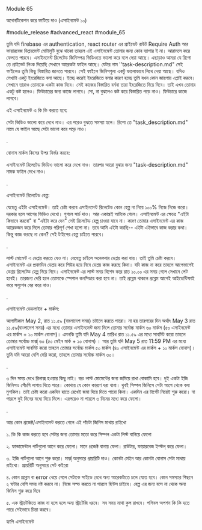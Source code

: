 Module 65

অথেনটিকেশন করে ফাটিয়ে দাও (এসাইনমেন্ট ১০)

#module_release #advanced_react #module_65

তুমি যদি firebase এর authentication, react router এর প্রাইভেট রাউট Require Auth আর ফায়ারবেজ ডিপ্লয়মেন্ট মোটামুটি বুঝে থাকো তাহলে এই এসাইনমেন্ট তোমার জন্য কোন ব্যাপার ই না। আরামসে করে ফেলতে পারবে। এসাইনমেন্ট রিলেটেড জিনিসপত্র ভিডিওতে ভালো করে বলে দেয়া আছে। এছাড়াও আমরা যে রিপো তে প্রাইভেট লিংক দিয়েছি সেখানে আরেকটা ফাইল আছে। যেটার নাম ''task-description.md" সেই ফাইলেও তুমি কিছু বিস্তারিত জানতে পারবে। সেই ফাইলে জিনিসগুলা একটু ভালোভাবে লিখে দেয়া আছে। যদিও লেখাটা একটু ইংরেজিতে বলা আছে। ইচ্ছে করেই ইংরেজিতে বলার কারণ হচ্ছে তুমি যখন কোন জায়গায় এপ্লাই করবে। সেখানে তারাও তোমাকে একটা কাজ দিবে। সেই কাজের বিস্তারিত বর্ননা তারা ইংরেজিতে দিয়ে দিবে। তাই এখন তোমার একটু কষ্ট হলেও। ফিউচারের জন্য কাজে লাগবে। সো, না বুঝলেও কষ্ট করে বিস্তারিত পড়ে নাও। ফিউচারে কাজে লাগবে। 







এই এসাইনমেন্ট এ কি কি করতে হবে:

সেটা ভিডিও ভালো করে দেখে নাও। এর পরেও বুঝতে সমস্যা হলে। রিপো তে "task_description.md" নামে যে ফাইল আছে সেটা ভালো করে পড়ে নাও। 



.

 

বোনাস মার্কস কিসের উপর নির্ভর করবে:

এসাইনমেন্ট রিলেটেড ভিডিও ভালো করে দেখে নাও। তারপর আরো বুঝার জন্য "task-description.md" নামক ফাইল দেখে নাও। 



.



এসাইনমেন্ট রিলেটেড হেল্প:

যেহেতু এইটা এসাইনমেন্ট। তাই চেষ্টা করবে এসাইনমেন্ট রিলেটেড কোন হেল্প না নিয়ে ১০০% নিজে নিজে করো। দরকার হলে আগের ভিডিও দেখো। গুগলে সার্চ দাও। আর একান্তই আটকে গেলে। এসাইনমেন্ট এর ক্ষেত্রে "এইটা কিভাবে করবো" বা "এইটা করে দেন" সেই রিলেটেড হেল্প চাওয়া যাবে না। কারণ তোমার এসাইনমেন্ট এর কাজ আরেকজন করে দিলে তোমার পরিপূর্ণ শেখা হলো না। তবে আমি এইটা করছি-- এইটা এইভাবে কাজ করার কথা। কিন্তু কাজ করছে না কেন? সেই টাইপের হেল্প চাইতে পারবে। 



.



লাস্ট মোমেন্ট এ ডেপ্লয় করতে যেও না। যেহেতু চাইলে অনেকবার ডেপ্লয় করা যায়। তাই তুমি চেষ্টা করবে। এসাইনমেন্ট এর প্রথমদিন ডেপ্লয় করে শিউর হয়ে নিবে ডেপ্লয় কাজ করছে কিনা। যদি কাজ না করে তাহলে আগেভাগেই ডেপ্লয় রিলেটেড হেল্প নিয়ে নিবে। এসাইনমেন্ট এর লাস্ট সময় বিশেষ করে রাত ১০.০০ এর সময় গেলে সেখানে লেট হবেই। তারজন্য দেরি হলে তোমাকে স্পেশাল কনসিডার করা হবে না। তাই প্রব্লেম থাকলে প্রব্লেম আগেই আইডেন্টিফাই করে সল্যুশন বের করে নাও। 

 

.

 

এসাইনমেন্ট ডেডলাইন + মার্কস:

আগামীকাল May 2, রাত ১১.৫৯ (বাংলাদেশ সময়) চাইলে করতে পারো। না হয় তারপরের দিন অর্থাৎ May 3 রাত ১১.৫৯(বাংলাদেশ সময়) এর মধ্যে তোমার এসাইনমেন্ট জমা দিলে তোমার সর্বোচ্চ মার্কস ৬০ মার্কস (৫০ এসাইনমেন্ট এর মার্কস + ১০ মার্কস বোনাস)। এমনকি তুমি যদি May 4 তারিখ রাত ১১.৫৯ এর মধ্যে সাবমিট করো তাহলে তোমার সর্বোচ্চ মার্ক্স্ ৬০ (৫০ মেইন মার্ক + ১০ বোনাস) । আর তুমি যদি May 5 রাত 11:59 PM এর মধ্যে এসাইনমেন্ট সাবমিট করো তাহলে তোমার সর্বোচ্চ মার্কস ৫০ মার্কস (৪০ এসাইনমেন্ট এর মার্কস + ১০ মার্কস বোনাস)। তুমি যদি আরো বেশি দেরি করো, তাহলে তোমার সর্বোচ্চ মার্কস ৩০।  





.



৩ দিন সময় দেখে রিলাক্স হওয়ার কিছু নাই। বরং লাস্ট মোমেন্টের জন্য জমিয়ে রাখা বোকামি হবে। দুই একটা ইজি জিনিসও পেঁচগি লাগায় দিতে পারে। কোথায় যে কোন কারণে ধরা খাবা। খুবই সিম্পল জিনিসে সেটা আগে থেকে বলা মুশকিল। তাই চেষ্টা করো একদিন হাতে রেখেই জমা দিয়ে দিতে পারো কিনা। একদিন এর টার্গেট নিয়েই শুরু করো। না পারলে দুই দিনের মধ্যে দিয়ে দিলে। এরপরেও না পারলে ৩ দিনের মধ্যে করে ফেলো।



.

আর কোন প্রজেক্ট/এসাইনমেন্ট করতে গেলে এই পাঁচটা জিনিস মাথায় রাইখো 

১. কি কি কাজ করতে হবে সেটার জন্য তোমার মতো করে সিম্পল একটা লিস্ট বানিয়ে ফেলো 

২. ফান্ডামেন্টাল পার্টগুলো আগে করে ফেলো। মানে প্রজেক্ট বানায় ফেলা। রাউটার, ফায়ারবেজ ইন্স্টল্ করে ফেলা। 

৩. ইজি পার্টগুলো আগে শুরু করো। মার্ক্স্ অনুসারে প্রায়রিটি দাও। কোনটা মেইন আর কোনটা বোনাস সেটা মাথায় রাইখো। প্রায়রিটি অনুসারে সেট কইরো 

৪. কোন প্রব্লেম বা error খেয়ে গেলে সেটাকে সাইডে রেখে অন্য আরেকটাতে চলে যেতে হবে। কোন সমস্যার পিছনে ২ ঘন্টার বেশি সময় নষ্ট করবে না। নিজে সল্ভ করতে না পারলে হিন্টস চাইবে। হেল্প এর জন্য বসে না থেকে অন্য জিনিস শুরু করে দিবে 

৫. এক স্ট্রাটেজিতে কাজ না হলে হলে অন্য স্ট্রাটেজি ধরবে। সব সময় মাথা কুল রাখবে। পসিবল অপশন কি কি হতে পারে সেইভাবে চিন্তা করবে। 



হ্যাপি এসাইনমেন্ট






